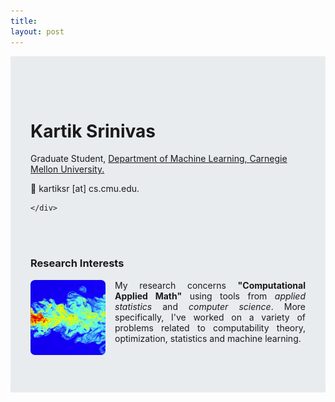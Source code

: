 ```yaml
---
title: 
layout: post 
---
```


 <div class="jumbotron" style=" padding: 4rem 2rem ;  box-sizing: border-box;  ;background-color: #e9ecef">
    <div class="container" style="" >
      
  <h1><b>Kartik Srinivas</b></h1>

  <p class='text-primary'>
    Graduate Student,
    <a href='http://www.ml.cmu.edu' class='text-nowrap'>
      <span class='d-none d-sm-inline'>
	Department of Machine Learning,
      </span>
    </a>
    <a class='text-nowrap' href='http://www.cmu.edu'>
      Carnegie Mellon University.
    </a>
  </p>

  <div class='small mb-2'>
    <span class='text-nowrap' title='Email'>
    📧
    kartiksr [at] cs.cmu.edu.</span>
    &emsp;
  </div>

    </div>
  </div>

<br>
<br>

<div class='container'>

  <div class="row">
    <div class="col-md-9">

  <h3>Research Interests</h3>
<div class = 'square'>
<img style=' margin:10 px; margin-right: 15px; border-radius: 6%; float: left; width: 120px; height: 120px' src='assets/images/sample.jpg'>
</div>
<p style='text-align: justify'>My research concerns <strong>"Computational Applied Math"</strong> using tools from
<em class='text-primary'>applied statistics</em> and
<em class='text-primary'>computer science</em>.
More specifically, I've worked on a variety of problems related to
computability theory,
optimization,
statistics and machine learning.</p>
</div>
</div>
  </div>

